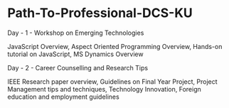 # Path-To-Professional-DCS-KU

Day - 1 - Workshop on Emerging Technologies 

JavaScript Overview, 
Aspect Oriented Programming Overview, 
Hands-on tutorial on JavaScript,
MS Dynamics Overview

Day - 2 - Career Counselling and Research Tips

IEEE Research paper overview,
Guidelines on Final Year Project,
Project Management tips and techniques,
Technology Innovation,
Foreign education and employment guidelines
